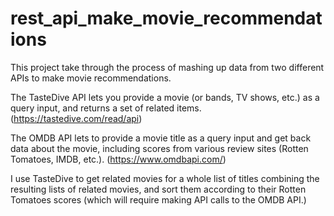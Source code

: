 # rest_api_make_movie_recommendations

This project take  through the process of mashing up data from two different APIs to make movie recommendations.

The TasteDive API lets you provide a movie (or bands, TV shows, etc.) as a query input, and returns a set of related items.(https://tastedive.com/read/api)

The OMDB API lets to provide a movie title as a query input and get back data about the movie, including scores from various review sites (Rotten Tomatoes, IMDB, etc.).
(https://www.omdbapi.com/)

I use TasteDive to get related movies for a whole list of titles combining the resulting lists of related movies, and sort them according to their Rotten Tomatoes scores (which will require making API calls to the OMDB API.)

